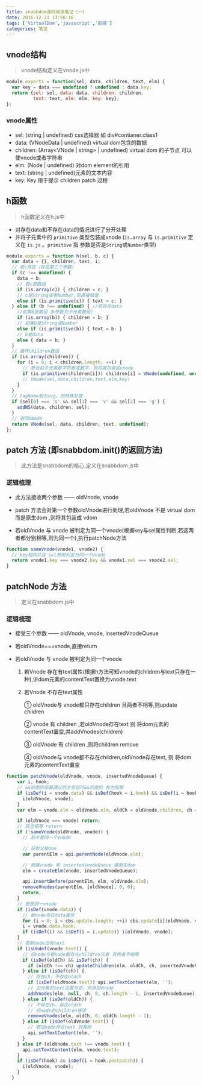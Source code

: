 ```yaml
---
title: snabbdom源码阅读笔记（一）
date: 2016-12-21 13:56:16
tags: ['VirtualDom','javascript','前端']
categories: 笔记
---
```

## vnode结构

> vnode结构定义在vnode.js中

```js
module.exports = function(sel, data, children, text, elm) {
  var key = data === undefined ? undefined : data.key;
  return {sel: sel, data: data, children: children,
          text: text, elm: elm, key: key};
};
```

### vnode属性

- sel: (string | undefined) css选择器 如 div#contianer.class1
- data: (VNodeData | undefined) virtual dom包含的数据
- children: (Array<VNode | string> | undefined) virtual dom 的子节点 可以使vnode或者字符串
- elm: (Node | undefined) 对dom element的引用
- text: (string | undefined)元素的文本内容
- key: Key 用于提示 children patch 过程



## h函数

> h函数定义在h.js中

- 对存在data和不存在data的情况进行了分开处理
- 并将子元素中的 `primitive` 类型包装成vnode (`is.array` 与 `is.primitive` 定义在 `is.js` 。`primitive` 指 参数是否是`String`或`Number`类型)

```js
module.exports = function h(sel, b, c) {
  var data = {}, children, text, i;
  // 若c存在（存在第三个参数）
  if (c !== undefined) {
    data = b;
    // 若c是数组
    if (is.array(c)) { children = c; }
    // c是String或者Number,则直接赋值
    else if (is.primitive(c)) { text = c; }
  } else if (b !== undefined) { //若存在data
    //如果b是数组（b参数为子元素数组）
    if (is.array(b)) { children = b; }
    // 如果b是String或Number
    else if (is.primitive(b)) { text = b; }
    // b是data
    else { data = b; }
  }
  // 循环children数组
  if (is.array(children)) {
    for (i = 0; i < children.length; ++i) {
      // 若当前子元素是字符串或数字，则将其包装成vnode
      if (is.primitive(children[i])) children[i] = VNode(undefined, undefined, undefined, children[i]);
      // VNode(sel,data,children,text,elm,key)
    }
  }
  // tagName若为svg，则特殊处理
  if (sel[0] === 's' && sel[1] === 'v' && sel[2] === 'g') {
    addNS(data, children, sel);
  }
  // 返回VNode
  return VNode(sel, data, children, text, undefined);
};
```

<!--more-->

## patch 方法 (即snabbdom.init()的返回方法)

> 此方法是snabbdom的核心,定义在snabbdom.js中

### 逻辑梳理

- 此方法接收两个参数 —— oldVnode, vnode

- patch 方法会对第一个参数oldVnode进行处理,若oldVnode 不是 virtual dom 而是原生dom ,则将其包装成 vdom

- 若oldVnode 与 vnode 被判定为同一个vnode(根据key与sel属性判断,若这两者都分别相等,则为同一个),执行patchNode方法

```js
function sameVnode(vnode1, vnode2) {
  // key相同并且 sel想用判定为同一个Vnode
  return vnode1.key === vnode2.key && vnode1.sel === vnode2.sel;
}
```

## patchNode 方法

> 定义在snabbdom.js中

### 逻辑梳理

- 接受三个参数 —— oldVnode, vnode, insertedVnodeQueue

- 若oldVnode===vnode,直接return

- 若oldVnode 与 vnode 被判定为同一个vnode

    1. 若Vnode 存在有text属性(根据h方法可知vnode的children与text只存在一种),讲dom元素的contentText置换为vnode.text

    2. 若Vnode 不存在text属性

        ①  oldVnode与 vnode都只存在children 且两者不相等,则update children

        ②  vnode 有 children ,若oldVnode存在text 则 将dom元素的contentText置空,并addVnodes(children)

        ③  oldVnode 有 children ,则将children remove

        ④  oldVnode与 vnode都不存在children,oldVnode存在text, 则 将dom元素的contentText置空


```js
function patchVnode(oldVnode, vnode, insertedVnodeQueue) {
    var i, hook;
    // &&前面的运算通过后才会运行&&后面的 称为短路
    if (isDef(i = vnode.data) && isDef(hook = i.hook) && isDef(i = hook.prepatch)) {
      i(oldVnode, vnode);
    }
    var elm = vnode.elm = oldVnode.elm, oldCh = oldVnode.children, ch = vnode.children;

    if (oldVnode === vnode) return;
    // 完全相等 return
    if (!sameVnode(oldVnode, vnode)) {
      // 若不是同一个Vnode

      // 获取父级dom
      var parentElm = api.parentNode(oldVnode.elm);

      // 根据vnode 和 insertedVnodeQueue 建原生dom
      elm = createElm(vnode, insertedVnodeQueue);

      api.insertBefore(parentElm, elm, oldVnode.elm);
      removeVnodes(parentElm, [oldVnode], 0, 0);
      return;
    }
    // 若是同一vnode
    if (isDef(vnode.data)) {
      // 新node存在data属性
      for (i = 0; i < cbs.update.length; ++i) cbs.update[i](oldVnode, vnode); //分别更新class style props event
      i = vnode.data.hook;
      if (isDef(i) && isDef(i = i.update)) i(oldVnode, vnode);
    }
    // 若新node没有text
    if (isUndef(vnode.text)) {
      // 旧node与新node都存在children元素 且两者不相等
      if (isDef(oldCh) && isDef(ch)) {
        if (oldCh !== ch) updateChildren(elm, oldCh, ch, insertedVnodeQueue);//更新children
      } else if (isDef(ch)) {
        // 存在ch，不存在oldch
        if (isDef(oldVnode.text)) api.setTextContent(elm, '');
        // 旧元素的text设置为空，并添加Vnode
        addVnodes(elm, null, ch, 0, ch.length - 1, insertedVnodeQueue);
      } else if (isDef(oldCh)) {
        // 不存在ch，存在oldch
        // 将node的children移除
        removeVnodes(elm, oldCh, 0, oldCh.length - 1);
      } else if (isDef(oldVnode.text)) {
        // 若旧node存在text 则移除
        api.setTextContent(elm, '');
      }
    } else if (oldVnode.text !== vnode.text) {
      api.setTextContent(elm, vnode.text);
    }
    if (isDef(hook) && isDef(i = hook.postpatch)) {
      i(oldVnode, vnode);
    }
  }

```
